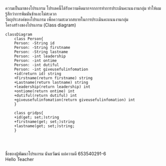 ความเป็นมาของโปรแกรม โปรเตคนี้ได้รับความคิดมากจากการทำการประเมินคะนนงานกลุ่ม ทำให้ผมรู้สึกว่าการพิมมันช้าและไม่สะดวก<br>
วัตถุประสงค์ของโปรแกรม เพื่อความสะดวกสบายในการประเมินคะแนนงานกลุ่ม<br>
โครงสร้างของโปรแกรม (Class diagram)

```mermaid
classDiagram
    class Person{
    Person: -String id
    Person: -String firstname
    Person: -String lastname
    Person: -int leadership
    Person: -int ontime
    Person: -int dutiful
    Person: -int giveusefulinfomation
    +id(return id) string
    +Firstname(return firstname) string
    +Lastname(return lastname) string
    +leadership(return leadership) int
    +ontiome(return ontime) int
    +dutiful(return dutiful) int
    +giveusefulinfomation(return giveusefulinfomation) int
    }
    
    class gridps{
    +id(get; set;)string
    +firstname(get; set;)string
    +lastname(get; set;)string;
    }
    
    
```
<br>
ชื่อของผู้พัฒนาโปรแกรม นันธวัฒน์ แผ่ความดี 653540291-6<br>
Hello Teacher
